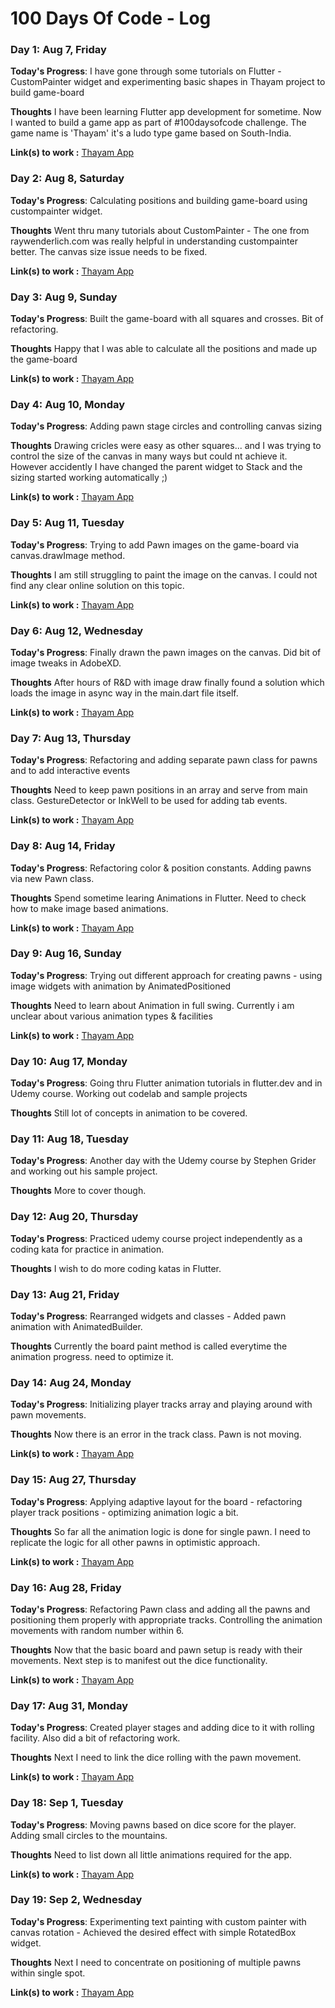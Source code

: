 # 100 Days Of Code - Log

### Day 1: Aug 7, Friday

**Today's Progress**: I have gone through some tutorials on Flutter - CustomPainter widget and experimenting basic shapes in Thayam project to build game-board

**Thoughts** I have been learning Flutter app development for sometime. Now I wanted to build a game app as part of #100daysofcode challenge. The game name is 'Thayam' it's a ludo type game based on South-India.

**Link(s) to work :** [Thayam App](https://github.com/coder-selvarajan/thayam_flutter)

### Day 2: Aug 8, Saturday

**Today's Progress**: Calculating positions and building game-board using custompainter widget.

**Thoughts** Went thru many tutorials about CustomPainter - The one from raywenderlich.com was really helpful in understanding custompainter better. The canvas size issue needs to be fixed.

**Link(s) to work :** [Thayam App](https://github.com/coder-selvarajan/thayam_flutter)

### Day 3: Aug 9, Sunday

**Today's Progress**: Built the game-board with all squares and crosses. Bit of refactoring.

**Thoughts** Happy that I was able to calculate all the positions and made up the game-board

**Link(s) to work :** [Thayam App](https://github.com/coder-selvarajan/thayam_flutter)

### Day 4: Aug 10, Monday

**Today's Progress**: Adding pawn stage circles and controlling canvas sizing

**Thoughts** Drawing cricles were easy as other squares... and I was trying to control the size of the canvas in many ways but could nt achieve it. However accidently I have changed the parent widget to Stack and the sizing started working automatically ;)

**Link(s) to work :** [Thayam App](https://github.com/coder-selvarajan/thayam_flutter)

### Day 5: Aug 11, Tuesday

**Today's Progress**: Trying to add Pawn images on the game-board via canvas.drawImage method.

**Thoughts** I am still struggling to paint the image on the canvas. I could not find any clear online solution on this topic.

**Link(s) to work :** [Thayam App](https://github.com/coder-selvarajan/thayam_flutter)

### Day 6: Aug 12, Wednesday

**Today's Progress**: Finally drawn the pawn images on the canvas. Did bit of image tweaks in AdobeXD.

**Thoughts** After hours of R&D with image draw finally found a solution which loads the image in async way in the main.dart file itself.

**Link(s) to work :** [Thayam App](https://github.com/coder-selvarajan/thayam_flutter)

### Day 7: Aug 13, Thursday

**Today's Progress**: Refactoring and adding separate pawn class for pawns and to add interactive events

**Thoughts** Need to keep pawn positions in an array and serve from main class. GestureDetector or InkWell to be used for adding tab events.

**Link(s) to work :** [Thayam App](https://github.com/coder-selvarajan/thayam_flutter)

### Day 8: Aug 14, Friday

**Today's Progress**: Refactoring color & position constants. Adding pawns via new Pawn class.

**Thoughts** Spend sometime learing Animations in Flutter. Need to check how to make image based animations.

**Link(s) to work :** [Thayam App](https://github.com/coder-selvarajan/thayam_flutter)

### Day 9: Aug 16, Sunday

**Today's Progress**: Trying out different approach for creating pawns - using image widgets with animation by AnimatedPositioned

**Thoughts** Need to learn about Animation in full swing. Currently i am unclear about various animation types & facilities

**Link(s) to work :** [Thayam App](https://github.com/coder-selvarajan/thayam_flutter)

### Day 10: Aug 17, Monday

**Today's Progress**: Going thru Flutter animation tutorials in flutter.dev and in Udemy course. Working out codelab and sample projects

**Thoughts** Still lot of concepts in animation to be covered.

### Day 11: Aug 18, Tuesday

**Today's Progress**: Another day with the Udemy course by Stephen Grider and working out his sample project.

**Thoughts** More to cover though.

### Day 12: Aug 20, Thursday

**Today's Progress**: Practiced udemy course project independently as a coding kata for practice in animation.

**Thoughts** I wish to do more coding katas in Flutter.

### Day 13: Aug 21, Friday

**Today's Progress**: Rearranged widgets and classes - Added pawn animation with AnimatedBuilder.

**Thoughts** Currently the board paint method is called everytime the animation progress. need to optimize it.

### Day 14: Aug 24, Monday

**Today's Progress**: Initializing player tracks array and playing around with pawn movements.

**Thoughts** Now there is an error in the track class. Pawn is not moving.

**Link(s) to work :** [Thayam App](https://github.com/coder-selvarajan/thayam_flutter)

### Day 15: Aug 27, Thursday

**Today's Progress**: Applying adaptive layout for the board - refactoring player track positions - optimizing animation logic a bit.

**Thoughts** So far all the animation logic is done for single pawn. I need to replicate the logic for all other pawns in optimistic approach.

**Link(s) to work :** [Thayam App](https://github.com/coder-selvarajan/thayam_flutter)

### Day 16: Aug 28, Friday

**Today's Progress**: Refactoring Pawn class and adding all the pawns and positioning them properly with appropriate tracks. Controlling the animation movements with random number within 6.

**Thoughts** Now that the basic board and pawn setup is ready with their movements. Next step is to manifest out the dice functionality.

**Link(s) to work :** [Thayam App](https://github.com/coder-selvarajan/thayam_flutter)

### Day 17: Aug 31, Monday

**Today's Progress**: Created player stages and adding dice to it with rolling facility. Also did a bit of refactoring work.

**Thoughts** Next I need to link the dice rolling with the pawn movement.

**Link(s) to work :** [Thayam App](https://github.com/coder-selvarajan/thayam_flutter)

### Day 18: Sep 1, Tuesday

**Today's Progress**: Moving pawns based on dice score for the player. Adding small circles to the mountains. 

**Thoughts** Need to list down all little animations required for the app. 

**Link(s) to work :** [Thayam App](https://github.com/coder-selvarajan/thayam_flutter)

### Day 19: Sep 2, Wednesday

**Today's Progress**: Experimenting text painting with custom painter with canvas rotation - Achieved the desired effect with simple RotatedBox widget.

**Thoughts** Next I need to concentrate on positioning of multiple pawns within single spot.

**Link(s) to work :** [Thayam App](https://github.com/coder-selvarajan/thayam_flutter)
